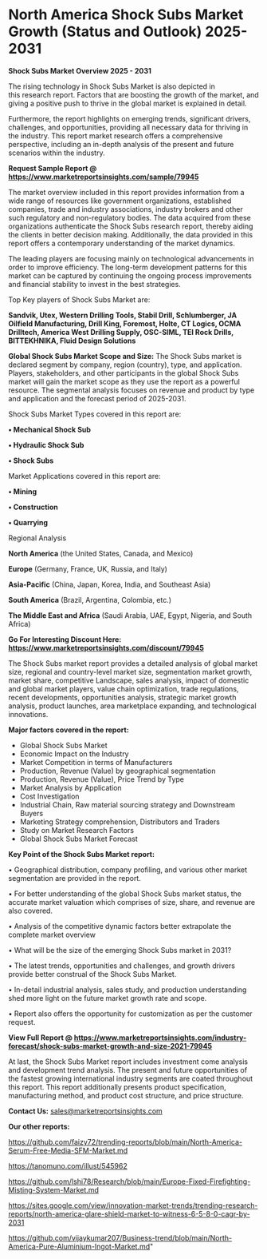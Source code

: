 # North America Shock Subs Market Growth (Status and Outlook) 2025-2031

<Strong> Shock Subs Market Overview 2025 - 2031</strong>

The rising technology in Shock Subs Market is also depicted in this research report. Factors that are boosting the growth of the market, and giving a positive push to thrive in the global market is explained in detail.

Furthermore, the report highlights on emerging trends, significant drivers, challenges, and opportunities, providing all necessary data for thriving in the industry. This report market research offers a comprehensive perspective, including an in-depth analysis of the present and future scenarios within the industry.

<strong>Request Sample Report @ <a href=https://www.marketreportsinsights.com/sample/79945>https://www.marketreportsinsights.com/sample/79945</a></strong>

The market overview included in this report provides information from a wide range of resources like government organizations, established companies, trade and industry associations, industry brokers and other such regulatory and non-regulatory bodies. The data acquired from these organizations authenticate the Shock Subs research report, thereby aiding the clients in better decision making. Additionally, the data provided in this report offers a contemporary understanding of the market dynamics.

The leading players are focusing mainly on technological advancements in order to improve efficiency. The long-term development patterns for this market can be captured by continuing the ongoing process improvements and financial stability to invest in the best strategies.

Top Key players of Shock Subs Market are:

<strong>Sandvik, Utex, Western Drilling Tools, Stabil Drill, Schlumberger, JA Oilfield Manufacturing, Drill King, Foremost, Holte, CT Logics, OCMA Drilltech, America West Drilling Supply, OSC-SIML, TEI Rock Drills, BITTEKHNIKA, Fluid Design Solutions</strong>

<strong><b>Global Shock Subs Market Scope and Size:</b></strong>
The Shock Subs market is declared segment by company, region (country), type, and application. Players, stakeholders, and other participants in the global Shock Subs market will gain the market scope as they use the report as a powerful resource. The segmental analysis focuses on revenue and product by type and application and the forecast period of 2025-2031.

Shock Subs Market Types covered in this report are:

<strong>• Mechanical Shock Sub

• Hydraulic Shock Sub

• Shock Subs</strong>

Market Applications covered in this report are:

<strong>• Mining

• Construction

• Quarrying</strong> 

Regional Analysis

<strong>North America</strong> (the United States, Canada, and Mexico)

<strong>Europe</strong> (Germany, France, UK, Russia, and Italy)

<strong>Asia-Pacific</strong> (China, Japan, Korea, India, and Southeast Asia)

<strong>South America</strong> (Brazil, Argentina, Colombia, etc.)

<strong>The Middle East and Africa</strong> (Saudi Arabia, UAE, Egypt, Nigeria, and South Africa)

<strong>Go For Interesting Discount Here: <a href=https://www.marketreportsinsights.com/discount/79945>https://www.marketreportsinsights.com/discount/79945</a></strong>

The Shock Subs market report provides a detailed analysis of global market size, regional and country-level market size, segmentation market growth, market share, competitive Landscape, sales analysis, impact of domestic and global market players, value chain optimization, trade regulations, recent developments, opportunities analysis, strategic market growth analysis, product launches, area marketplace expanding, and technological innovations.

<strong><b>Major factors covered in the report:</b></strong>
<ul>
  <li>Global Shock Subs Market </li>
  <li>Economic Impact on the Industry</li>
  <li>Market Competition in terms of Manufacturers</li>
  <li>Production, Revenue (Value) by geographical segmentation</li>
  <li>Production, Revenue (Value), Price Trend by Type</li>
  <li>Market Analysis by Application</li>
  <li>Cost Investigation</li>
  <li>Industrial Chain, Raw material sourcing strategy and Downstream Buyers</li>
  <li>Marketing Strategy comprehension, Distributors and Traders</li>
  <li>Study on Market Research Factors</li>
  <li>Global Shock Subs Market Forecast</li>
</ul>

<strong><b>Key Point of the Shock Subs Market report:</b></strong>

• Geographical distribution, company profiling, and various other market segmentation are provided in the report.

• For better understanding of the global Shock Subs market status, the accurate market valuation which comprises of size, share, and revenue are also covered.

• Analysis of the competitive dynamic factors better extrapolate the complete market overview

• What will be the size of the emerging Shock Subs market in 2031?

• The latest trends, opportunities and challenges, and growth drivers provide better construal of the Shock Subs Market.

• In-detail industrial analysis, sales study, and production understanding shed more light on the future market growth rate and scope.

• Report also offers the opportunity for customization as per the customer request.

<strong><b>View Full Report @ <a href=https://www.marketreportsinsights.com/industry-forecast/shock-subs-market-growth-and-size-2021-79945>https://www.marketreportsinsights.com/industry-forecast/shock-subs-market-growth-and-size-2021-79945</a></b></strong>


At last, the Shock Subs Market report includes investment come analysis and development trend analysis. The present and future opportunities of the fastest growing international industry segments are coated throughout this report. This report additionally presents product specification, manufacturing method, and product cost structure, and price structure.

<strong>Contact Us:</strong>
sales@marketreportsinsights.com

<strong>Our other reports:</strong>

<a href=https://github.com/faizy72/trending-reports/blob/main/North-America-Serum-Free-Media-SFM-Market.md>https://github.com/faizy72/trending-reports/blob/main/North-America-Serum-Free-Media-SFM-Market.md</a>

<a href=https://tanomuno.com/illust/545962>https://tanomuno.com/illust/545962</a>

<a href=https://github.com/Ishi78/Research/blob/main/Europe-Fixed-Firefighting-Misting-System-Market.md>https://github.com/Ishi78/Research/blob/main/Europe-Fixed-Firefighting-Misting-System-Market.md</a>

<a href=https://sites.google.com/view/innovation-market-trends/trending-research-reports/north-america-glare-shield-market-to-witness-6-5-8-0-cagr-by-2031>https://sites.google.com/view/innovation-market-trends/trending-research-reports/north-america-glare-shield-market-to-witness-6-5-8-0-cagr-by-2031</a>

<a href=https://github.com/vijaykumar207/Business-trend/blob/main/North-America-Pure-Aluminium-Ingot-Market.md>https://github.com/vijaykumar207/Business-trend/blob/main/North-America-Pure-Aluminium-Ingot-Market.md</a>"
